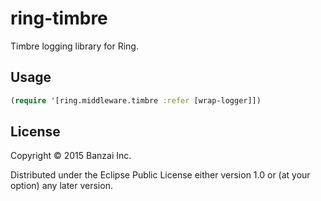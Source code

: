 # ring-timbre

Timbre logging library for Ring.

## Usage

```clojure
(require '[ring.middleware.timbre :refer [wrap-logger]])
```

## License

Copyright © 2015 Banzai Inc.

Distributed under the Eclipse Public License either version 1.0 or (at
your option) any later version.
